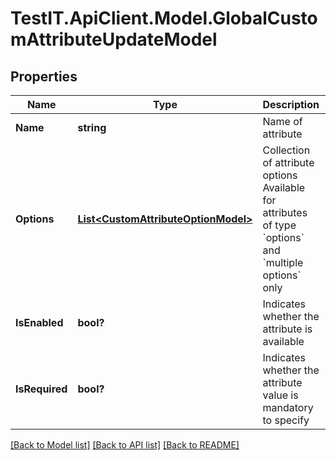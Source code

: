 # TestIT.ApiClient.Model.GlobalCustomAttributeUpdateModel

## Properties

Name | Type | Description | Notes
------------ | ------------- | ------------- | -------------
**Name** | **string** | Name of attribute | 
**Options** | [**List&lt;CustomAttributeOptionModel&gt;**](CustomAttributeOptionModel.md) | Collection of attribute options      Available for attributes of type &#x60;options&#x60; and &#x60;multiple options&#x60; only | [optional] 
**IsEnabled** | **bool?** | Indicates whether the attribute is available | [optional] 
**IsRequired** | **bool?** | Indicates whether the attribute value is mandatory to specify | [optional] 

[[Back to Model list]](../README.md#documentation-for-models) [[Back to API list]](../README.md#documentation-for-api-endpoints) [[Back to README]](../README.md)

